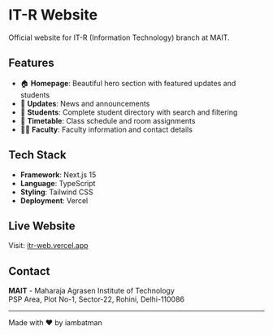 # IT-R Website

Official website for IT-R (Information Technology) branch at MAIT.

## Features

- 🏠 **Homepage**: Beautiful hero section with featured updates and students
- 📰 **Updates**: News and announcements
- 👥 **Students**: Complete student directory with search and filtering
- 📅 **Timetable**: Class schedule and room assignments
- 👨‍🏫 **Faculty**: Faculty information and contact details

## Tech Stack

- **Framework**: Next.js 15
- **Language**: TypeScript
- **Styling**: Tailwind CSS
- **Deployment**: Vercel

## Live Website

Visit: [itr-web.vercel.app](https://itr-web.vercel.app)

## Contact

**MAIT** - Maharaja Agrasen Institute of Technology  
PSP Area, Plot No-1, Sector-22, Rohini, Delhi-110086

---

Made with ❤️ by iambatman
